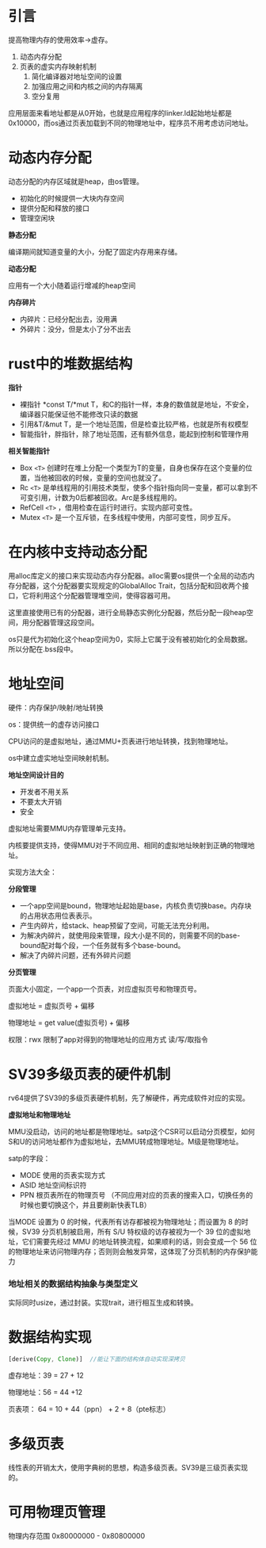 # 引言

提高物理内存的使用效率->虚存。

1. 动态内存分配
2. 页表的虚实内存映射机制
   1. 简化编译器对地址空间的设置
   2. 加强应用之间和内核之间的内存隔离
   3. 空分复用

应用层面来看地址都是从0开始，也就是应用程序的linker.ld起始地址都是0x10000，而os通过页表加载到不同的物理地址中，程序员不用考虑访问地址。

# 动态内存分配

动态分配的内存区域就是heap，由os管理。

- 初始化的时候提供一大块内存空间
- 提供分配和释放的接口
- 管理空闲块

**静态分配**

编译期间就知道变量的大小，分配了固定内存用来存储。

**动态分配**

应用有一个大小随着运行增减的heap空间

**内存碎片**

- 内碎片：已经分配出去，没用满
- 外碎片：没分，但是太小了分不出去

# **rust中的堆数据结构**

**指针**

- 裸指针 *const T/*mut T，和C的指针一样，本身的数值就是地址，不安全，编译器只能保证他不能修改只读的数据
- 引用&T/&mut T，是一个地址范围，但是检查比较严格，也就是所有权模型
- 智能指针，胖指针，除了地址范围，还有额外信息，能起到控制和管理作用

**相关智能指针**

- Box `<T>`  创建时在堆上分配一个类型为T的变量，自身也保存在这个变量的位置，当他被回收的时候，变量的空间也就没了。
- Rc `<T>` 是单线程用的引用技术类型，使多个指针指向同一变量，都可以拿到不可变引用，计数为0后都被回收。Arc是多线程用的。
- RefCell `<T>` ，借用检查在运行时进行。实现内部可变性。
- Mutex `<T>` 是一个互斥锁，在多线程中使用，内部可变性，同步互斥。

# 在内核中支持动态分配

用alloc库定义的接口来实现动态内存分配器。alloc需要os提供一个全局的动态内存分配器，这个分配器要实现规定的GlobalAlloc Trait，包括分配和回收两个接口，它将利用这个分配器管理堆空间，使得容器可用。

这里直接使用已有的分配器，进行全局静态实例化分配器，然后分配一段heap空间，用分配器管理这段空间。

os只是代为初始化这个heap空间为0，实际上它属于没有被初始化的全局数据。所以分配在.bss段中。

# 地址空间

硬件：内存保护/映射/地址转换

os：提供统一的虚存访问接口

CPU访问的是虚拟地址，通过MMU+页表进行地址转换，找到物理地址。

os中建立虚实地址空间映射机制。

**地址空间设计目的**

- 开发者不用关系
- 不要太大开销
- 安全

虚拟地址需要MMU内存管理单元支持。

内核要提供支持，使得MMU对于不同应用、相同的虚拟地址映射到正确的物理地址。

实现方法大全：

**分段管理**

- 一个app空间是bound，物理地址起始是base，内核负责切换base。内存块的占用状态用位表表示。
- 产生内碎片，给stack、heap预留了空间，可能无法充分利用。
- 为解决内碎片，就使用段来管理，段大小是不同的，则需要不同的base-bound配对每个段，一个任务就有多个base-bound。
- 解决了内碎片问题，还有外碎片问题

**分页管理**

页面大小固定，一个app一个页表，对应虚拟页号和物理页号。

虚拟地址 = 虚拟页号 + 偏移

物理地址 = get value(虚拟页号) + 偏移

权限：rwx 限制了app对得到的物理地址的应用方式 读/写/取指令

# SV39多级页表的硬件机制

rv64提供了SV39的多级页表硬件机制，先了解硬件，再完成软件对应的实现。

**虚拟地址和物理地址**

MMU没启动，访问的地址都是物理地址。satp这个CSR可以启动分页模型，如何S和U的访问地址都作为虚拟地址，去MMU转成物理地址。M级是物理地址。

satp的字段：

- MODE 使用的页表实现方式
- ASID 地址空间标识符
- PPN 根页表所在的物理页号 （不同应用对应的页表的搜索入口，切换任务的时候也要切换这个，并且要刷新快表TLB）

当MODE 设置为 0 的时候，代表所有访存都被视为物理地址；而设置为 8 的时候，SV39 分页机制被启用，所有 S/U 特权级的访存被视为一个 39 位的虚拟地址，它们需要先经过 MMU 的地址转换流程，如果顺利的话，则会变成一个 56 位的物理地址来访问物理内存；否则则会触发异常，这体现了分页机制的内存保护能力

### **地址相关的数据结构抽象与类型定义**

实际同时usize，通过封装。实现trait，进行相互生成和转换。

# 数据结构实现

```rust
[derive(Copy, Clone)]  //能让下面的结构体自动实现深拷贝
```

虚存地址：39 = 27 + 12

物理地址：56 = 44 +12

页表项： 64 = 10 + 44（ppn） + 2 + 8（pte标志）

# 多级页表

线性表的开销太大，使用字典树的思想，构造多级页表。SV39是三级页表实现的。

# 可用物理页管理

物理内存范围 0x80000000 - 0x80800000
